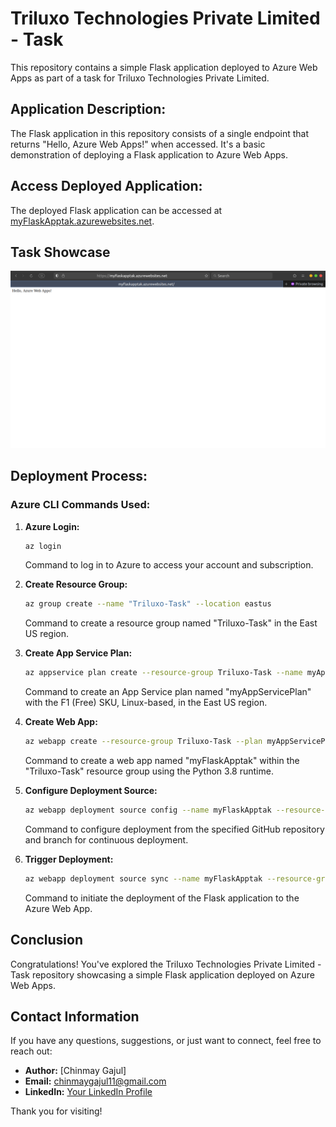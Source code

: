 # Triluxo Technologies Private Limited - Task

This repository contains a simple Flask application deployed to Azure Web Apps as part of a task for Triluxo Technologies Private Limited.

## Application Description:

The Flask application in this repository consists of a single endpoint that returns "Hello, Azure Web Apps!" when accessed. It's a basic demonstration of deploying a Flask application to Azure Web Apps.

## Access Deployed Application:

The deployed Flask application can be accessed at [myFlaskApptak.azurewebsites.net](https://myFlaskApptak.azurewebsites.net).
## Task Showcase

![Screenshot](img1.png)

## Deployment Process:

### Azure CLI Commands Used:

1. **Azure Login:**

    ```bash
    az login
    ```

    Command to log in to Azure to access your account and subscription.

2. **Create Resource Group:**

    ```bash
    az group create --name "Triluxo-Task" --location eastus
    ```

    Command to create a resource group named "Triluxo-Task" in the East US region.

3. **Create App Service Plan:**

    ```bash
    az appservice plan create --resource-group Triluxo-Task --name myAppServicePlan --sku F1 --is-linux --location eastus
    ```

    Command to create an App Service plan named "myAppServicePlan" with the F1 (Free) SKU, Linux-based, in the East US region.

4. **Create Web App:**

    ```bash
    az webapp create --resource-group Triluxo-Task --plan myAppServicePlan --name myFlaskApptak --runtime "PYTHON|3.8"
    ```

    Command to create a web app named "myFlaskApptak" within the "Triluxo-Task" resource group using the Python 3.8 runtime.

5. **Configure Deployment Source:**

    ```bash
    az webapp deployment source config --name myFlaskApptak --resource-group Triluxo-Task --repo-url https://github.com/ChinmayGajul/Triluxo-Technologies-Private-Limited---Task.git --branch main --manual-integration
    ```

    Command to configure deployment from the specified GitHub repository and branch for continuous deployment.

6. **Trigger Deployment:**

    ```bash
    az webapp deployment source sync --name myFlaskApptak --resource-group Triluxo-Task
    ```

    Command to initiate the deployment of the Flask application to the Azure Web App.
   
## Conclusion

Congratulations! You've explored the Triluxo Technologies Private Limited - Task repository showcasing a simple Flask application deployed on Azure Web Apps. 

## Contact Information

If you have any questions, suggestions, or just want to connect, feel free to reach out:

- **Author:** [Chinmay Gajul]
- **Email:** chinmaygajul11@gmail.com
- **LinkedIn:** [Your LinkedIn Profile](linkedin.com/in/chinmaygajul)

Thank you for visiting!
